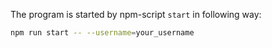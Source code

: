The program is started by npm-script `start` in following way:
```bash
npm run start -- --username=your_username
```